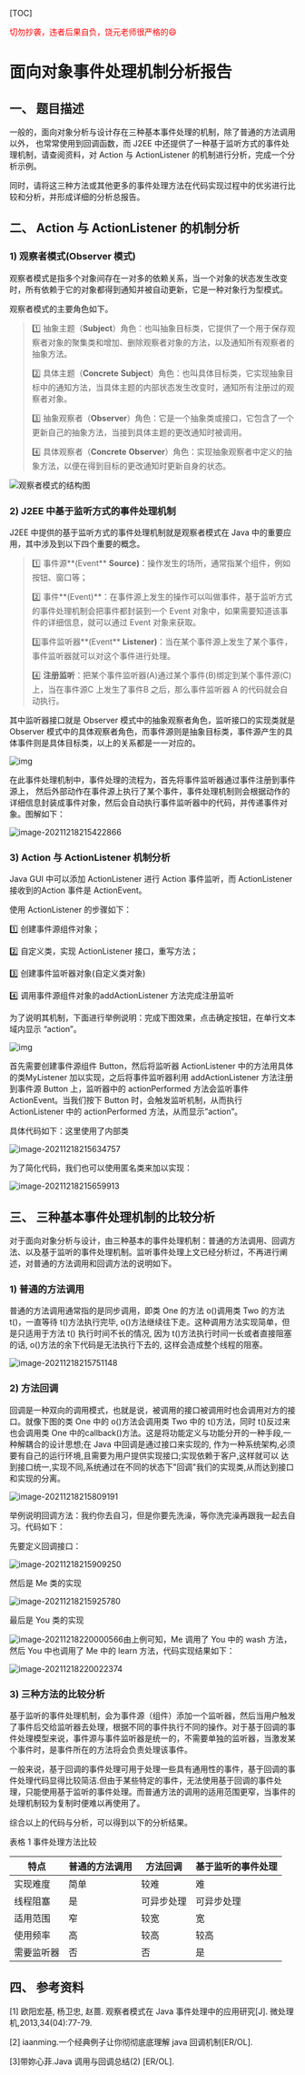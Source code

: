 [TOC]

<font color="red">切勿抄袭，违者后果自负，饶元老师很严格的:smile:</font>

# 面向对象事件处理机制分析报告

## 一、  题目描述

一般的，面向对象分析与设计存在三种基本事件处理的机制，除了普通的方法调用以外， 也常常使用到回调函数，而 J2EE 中还提供了一种基于监听方式的事件处理机制，请查阅资料，对 Action 与 ActionListener 的机制进行分析，完成一个分析示例。

同时，请将这三种方法或其他更多的事件处理方法在代码实现过程中的优劣进行比较和分析，并形成详细的分析总报告。

## 二、  Action 与 ActionListener 的机制分析

### 1) 观察者模式(Observer 模式)

观察者模式是指多个对象间存在一对多的依赖关系，当一个对象的状态发生改变时，所有依赖于它的对象都得到通知并被自动更新，它是一种对象行为型模式。

观察者模式的主要角色如下。

> :one: 抽象主题（**Subject**）角色：也叫抽象目标类，它提供了一个用于保存观察者对象的聚集类和增加、删除观察者对象的方法，以及通知所有观察者的抽象方法。
>
> :two: 具体主题（**Concrete** **Subject**）角色：也叫具体目标类，它实现抽象目标中的通知方法，当具体主题的内部状态发生改变时，通知所有注册过的观察者对象。
>
> :three: 抽象观察者（**Observer**）角色：它是一个抽象类或接口，它包含了一个更新自己的抽象方法，当接到具体主题的更改通知时被调用。
>
> :four: 具体观察者（**Concrete** **Observer**）角色：实现抽象观察者中定义的抽象方法，以便在得到目标的更改通知时更新自身的状态。

 ![观察者模式的结构图](https://gitee.com/yi-junquan/image_gitee/raw/master/images/clip_image004.jpg)


### 2) J2EE 中基于监听方式的事件处理机制

J2EE 中提供的基于监听方式的事件处理机制就是观察者模式在 Java 中的重要应用，其中涉及到以下四个重要的概念。

> :one: 事件源**(Event** **Source)**：操作发生的场所，通常指某个组件，例如按钮、窗口等；
>
> :two: 事件**(Event)**：在事件源上发生的操作可以叫做事件，基于监听方式的事件处理机制会把事件都封装到一个 Event 对象中，如果需要知道该事件的详细信息，就可以通过 Event 对象来获取。
>
> :three:事件监听器**(Event** **Listener)**：当在某个事件源上发生了某个事件，事件监听器就可以对这个事件进行处理。
>
> :four: **注册监听**：把某个事件监听器(A)通过某个事件(B)绑定到某个事件源(C)上，当在事件源C 上发生了事件B 之后，那么事件监听器 A 的代码就会自动执行。

其中监听器接口就是 Observer 模式中的抽象观察者角色，监听接口的实现类就是Observer 模式中的具体观察者角色，而事件源则是抽象目标类，事件源产生的具体事件则是具体目标类，以上的关系都是一一对应的。

 ![img](C:/Users/26969/AppData/Local/Temp/msohtmlclip1/01/clip_image006.jpg)


在此事件处理机制中，事件处理的流程为，首先将事件监听器通过事件注册到事件源上， 然后外部动作在事件源上执行了某个事件，事件处理机制则会根据动作的详细信息封装成事件对象，然后会自动执行事件监听器中的代码，并传递事件对象。图解如下：

![image-20211218215422866](https://gitee.com/yi-junquan/image_gitee/raw/master/images/image-20211218215422866.png)

### 3) Action 与 ActionListener 机制分析

Java GUI 中可以添加 ActionListener 进行 Action 事件监听，而 ActionListener 接收到的Action 事件是 ActionEvent。

使用 ActionListener 的步骤如下：

:one: 创建事件源组件对象；

:two: 自定义类，实现 ActionListener 接口，重写方法；

:three: 创建事件监听器对象(自定义类对象)

:four: 调用事件源组件对象的addActionListener 方法完成注册监听

为了说明其机制，下面进行举例说明：完成下图效果，点击确定按钮，在单行文本域内显示 “action”。

![img](https://gitee.com/yi-junquan/image_gitee/raw/master/images/clip_image010.jpg)

首先需要创建事件源组件 Button，然后将监听器 ActionListener 中的方法用具体的类MyListener 加以实现，之后将事件监听器利用 addActionListener 方法注册到事件源 Button 上，监听器中的 actionPerformed 方法会监听事件 ActionEvent。当我们按下 Button 时，会触发监听机制，从而执行 ActionListener 中的 actionPerformed 方法，从而显示”action”。

具体代码如下：这里使用了内部类

![image-20211218215634757](https://gitee.com/yi-junquan/image_gitee/raw/master/images/image-20211218215634757.png)

为了简化代码，我们也可以使用匿名类来加以实现：

 ![image-20211218215659913](https://gitee.com/yi-junquan/image_gitee/raw/master/images/image-20211218215659913.png) 

## 三、  三种基本事件处理机制的比较分析

对于面向对象分析与设计，由三种基本的事件处理机制：普通的方法调用、回调方法、以及基于监听的事件处理机制。监听事件处理上文已经分析过，不再进行阐述，对普通的方法调用和回调方法的说明如下。

### 1)   普通的方法调用

普通的方法调用通常指的是同步调用，即类 One 的方法 o()调用类 Two 的方法 t()，一直等待 t()方法执行完毕, o()方法继续往下走。这种调用方法实现简单，但是只适用于方法 t() 执行时间不长的情况, 因为 t()方法执行时间一长或者直接阻塞的话, o()方法的余下代码是无法执行下去的, 这样会造成整个线程的阻塞。

![image-20211218215751148](https://gitee.com/yi-junquan/image_gitee/raw/master/images/image-20211218215751148.png)

### 2) 方法回调

回调是一种双向的调用模式，也就是说，被调用的接口被调用时也会调用对方的接口。就像下图的类 One 中的 o()方法会调用类 Two 中的 t()方法，同时 t()反过来也会调用类 One 中的callback()方法。这是将功能定义与功能分开的一种手段,一种解耦合的设计思想;在 Java 中回调是通过接口来实现的, 作为一种系统架构,必须要有自己的运行环境,且需要为用户提供实现接口;实现依赖于客户,这样就可以 达到接口统一,实现不同,系统通过在不同的状态下"回调"我们的实现类,从而达到接口和实现的分离。

![image-20211218215809191](https://gitee.com/yi-junquan/image_gitee/raw/master/images/image-20211218215809191.png)

举例说明回调方法：我约你去自习，但是你要先洗澡，等你洗完澡再跟我一起去自习。代码如下：

先要定义回调接口：

 ![image-20211218215909250](https://gitee.com/yi-junquan/image_gitee/raw/master/images/image-20211218215909250.png) 

然后是 Me 类的实现

 ![image-20211218215925780](https://gitee.com/yi-junquan/image_gitee/raw/master/images/image-20211218215925780.png) 

最后是 You 类的实现

![image-20211218220000566](https://gitee.com/yi-junquan/image_gitee/raw/master/images/image-20211218220000566.png)由上例可知，Me 调用了 You 中的 wash 方法，然后 You 中也调用了 Me 中的 learn 方法，代码实现结果如下：

![image-20211218220022374](https://gitee.com/yi-junquan/image_gitee/raw/master/images/image-20211218220022374.png)

### 3) 三种方法的比较分析

基于监听的事件处理机制，会为事件源（组件）添加一个监听器，然后当用户触发了事件后交给监听器去处理，根据不同的事件执行不同的操作。对于基于回调的事件处理模型来说，事件源与事件监听器是统一的，不需要单独的监听器，当激发某个事件时，是事件所在的方法将会负责处理该事件。

一般来说，基于回调的事件处理可用于处理一些具有通用性的事件，基于回调的事件处理代码显得比较简洁.但由于某些特定的事件，无法使用基于回调的事件处理，只能使用基于监听的事件处理。而普通方法的调用的适用范围更窄，当事件的处理机制较为复制时便难以再使用了。

综合以上的代码与分析，可以得到以下的分析结果。

表格 1 事件处理方法比较

| 特点       | 普通的方法调用 | 方法回调   | 基于监听的事件处理 |
| ---------- | -------------- | ---------- | ------------------ |
| 实现难度   | 简单           | 较难       | 难                 |
| 线程阻塞   | 是             | 可异步处理 | 可异步处理         |
| 适用范围   | 窄             | 较宽       | 宽                 |
| 使用频率   | 高             | 较高       | 较高               |
| 需要监听器 | 否             | 否         | 是                 |

 

## 四、  参考资料

[1]  欧阳宏基, 杨卫忠, 赵蔷. 观察者模式在 Java 事件处理中的应用研究[J]. 微处理机,2013,34(04):77-79.

[2]   iaanming.一个经典例子让你彻彻底底理解 java 回调机制[ER/OL].

[3]带妳心菲.Java 调用与回调总结(2) [ER/OL].